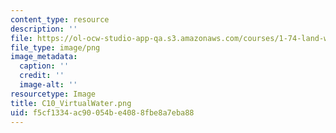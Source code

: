 ```yaml
---
content_type: resource
description: ''
file: https://ol-ocw-studio-app-qa.s3.amazonaws.com/courses/1-74-land-water-food-and-climate-fall-2020/f5cf1334ac90054be4088fbe8a7eba88_C10_VirtualWater.png
file_type: image/png
image_metadata:
  caption: ''
  credit: ''
  image-alt: ''
resourcetype: Image
title: C10_VirtualWater.png
uid: f5cf1334-ac90-054b-e408-8fbe8a7eba88
---
```

